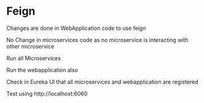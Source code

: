 # Feign

Changes are done in WebApplication code to use feign

No Change in microservices code as no microservice is interacting with other microservice

Run all Microservices

Run the webapplication also

Check in Eureka UI that all microservices and webapplication are registered

Test using http://localhost:6060
